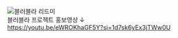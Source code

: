 ![블러블라 리드미](https://github.com/think92/Lproject/assets/158456293/a28a3b93-28b9-4699-b038-98554bf4da05)
<br>
블러블라 프로젝트 홍보영상 ↓
<br>
https://youtu.be/eWROKhaGF5Y?si=1d7sk6yEx3jTWw0U
